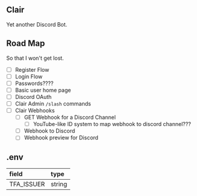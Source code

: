 ## Clair
Yet another Discord Bot.

## Road Map
So that I won't get lost.
- [ ] Register Flow
- [ ] Login Flow
- [ ] Passwords????
- [ ] Basic user home page
- [ ] Discord OAuth
- [ ] Clair Admin `/slash` commands
- [ ] Clair Webhooks
  - [ ] GET Webhook for a Discord Channel
    - [ ] YouTube-like ID system to map webhook to discord channel???
  - [ ] Webhook to Discord
  - [ ] Webhook preview for Discord

## .env
|field|type|
|:-|:-|
|TFA_ISSUER|string|
